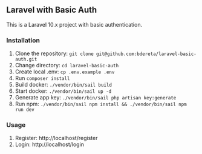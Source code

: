 ## Laravel with Basic Auth

This is a Laravel 10.x project with basic authentication.

### Installation

1. Clone the repository: `git clone git@github.com:bdereta/laravel-basic-auth.git`
2. Change directory: `cd laravel-basic-auth`
3. Create local .env: `cp .env.example .env`
4. Run `composer install`
5. Build docker: `./vendor/bin/sail build`
6. Start docker: `./vendor/bin/sail up -d`
7. Generate app key: `./vendor/bin/sail php artisan key:generate`
8. Run npm: `./vendor/bin/sail npm install && ./vendor/bin/sail npm run dev`

### Usage

1. Register: http://localhost/register
2. Login: http://localhost/login
